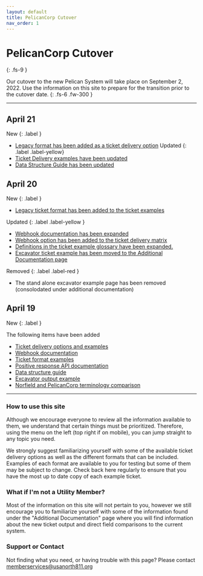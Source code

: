 ```yaml
---
layout: default
title: PelicanCorp Cutover
nav_order: 1
---
```


# PelicanCorp Cutover
{: .fs-9 }

Our cutover to the new Pelican System will take place on September 2, 2022. Use the information on this site to prepare for the transition prior to the cutover date.
{: .fs-6 .fw-300 }

---

## April 21

New
{: .label }
- [Legacy format has been added as a ticket delivery option](/pelicancorp/ticket_delivery/legacy.html)
Updated
{: .label .label-yellow}
- [Ticket Delivery examples have been updated](/pelicancorp/ticket_delivery/ticket_delivery_options.html)
- [Data Structure Guide has been updated](/pelicancorp/data_structure_guide.html)

## April 20


New
{: .label }
- [Legacy ticket format has been added to the ticket examples](/pelicancorp/ticket_examples/legacy)

Updated
{: .label .label-yellow }
- [Webhook documentation has been expanded](/pelicancorp/ticket_delivery/webhook.html)
- [Webhook option has been added to the ticket delivery matrix](/pelicancorp/ticket_delivery/ticket_delivery_options.html)
- [Definitions in the ticket example glossary have been expanded.](/pelicancorp/ticket_examples/ticket_examples.html)
- [Excavator ticket example has been moved to the Additional Documentation page](/pelicancorp/additional_documentation.html)

Removed
{: .label .label-red }
- The stand alone excavator example page has been removed (consolodated under additional documentation)

## April 19


New
{: .label }

The following items have been added
- [Ticket delivery options and examples](/pelicancorp/ticket_delivery/ticket_delivery_options.html)
- [Webhook documentation](/pelicancorp/ticket_delivery/webhook.html)  
- [Ticket format examples](/pelicancorp/ticket_examples/ticket_examples.html)
- [Positive response API documentation](/pelicancorp/ticket_examples/ticket_examples.html)
- [Data structure guide](/pelicancorp/data_structure_guide.html)
- [Excavator output example](/pelicancorp/excavator_output.html)
- [Norfield and PelicanCorp terminology comparison](/pelicancorp/additional_documentation.html#norfield-current-system-vs-pelican-new-system-terminology)


<span style="display:none">Underground Service Alert of Northern California and Nevada has partnered with PelicanCorp to create an industry leading notification service, enabling us to provide an intuitive and streamlined process while more efficiently handling rising ticket volumes. Our new partnership with PelicanCorp significantly improves our ability to implement leading technologies that will enhance stakeholder education and reduce damages in California and Nevada. Hosted by PelicanCorp in a high-availability cloud environment, this new solution manages all notification tickets from any location, at any time, by leveraging advanced web and mobile-based technologies.</span>

---

### How to use this site
Although we encourage everyone to review all the information available to them, we understand that certain things must be prioritized. Therefore, using the menu on the left (top right if on mobile), you can jump straight to any topic you need. 

We strongly suggest familiarizing yourself with some of the available ticket delivery options as well as the different formats that can be included. Examples of each format are available to you for testing but some of them may be subject to change. Check back here regularly to ensure that you have the most up to date copy of each example ticket.

### What if I'm not a Utility Member?
Most of the information on this site will not pertain to you, however we still encourage you to familiarize yourself with some of the information found under the "Additional Documentation" page where you will find information about the new ticket output and direct field comparisons to the current system.

### Support or Contact

Not finding what you need, or having trouble with this page? Please contact <a href="mailto:memberservices@usanorth811.org?bcc=caleb.woods@usanorth811.org&subject=PelicanCorp%20Documentation%20Help">memberservices@usanorth811.org</a>
